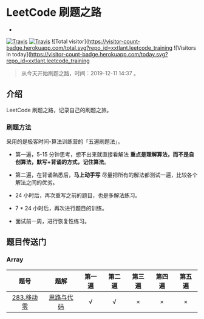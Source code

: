 # LeetCode 刷题之路
-

[![Travis](https://img.shields.io/badge/language-Java-green.svg)]()
[![Travis](https://img.shields.io/badge/language-Python-yellow.svg)]()
![Total visitor](https://visitor-count-badge.herokuapp.com/total.svg?repo_id=xxtlant.leetcode_training
![Visitors in today](https://visitor-count-badge.herokuapp.com/today.svg?repo_id=xxtlant.leetcode_training

> 从今天开始刷题之路，时间：2019-12-11 14:37 。

## 介绍

LeetCode 刷题之路，记录自己的刷题之旅。

### 刷题方法

采用的是极客时间-算法训练营的「五遍刷题法」。

- 第一遍，5-15 分钟思考，想不出来就直接看解法
	**重点是理解算法，而不是自创算法，默写+背诵的方式，记住算法**。

- 第二遍，在背诵熟悉后，**马上动手写**
	尽量把所有的解法都测试一遍，比较各个解法之间的优劣。
- 24 小时后，再次重写之前的题目，也是多解法练习。
- 7 * 24 小时后，再次进行题目的训练。
- 面试前一周，进行恢复性练习。

## 题目传送门

### Array

| 题号 | 题解 | 第一遍 | 第二遍 | 第三遍 | 第四遍 | 第五遍 |
|:-: | :-: | :-: | :-: | :-:|:-:|:-:|
|[283.移动零](https://leetcode-cn.com/problems/move-zeroes/)|[思路与代码](Array/283.&#32;移动零.md) | √ | √ | × | × | × |
